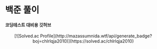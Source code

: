 # 백준 풀이 
#### 코딩테스트 대비용 깃허브
<div align=center>
[![Solved.ac Profile](http://mazassumnida.wtf/api/generate_badge?boj=chlrlqja2010)](https://solved.ac/chlrlqja2010)<br/>
</div>
